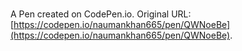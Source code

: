 # 

A Pen created on CodePen.io. Original URL: [https://codepen.io/naumankhan665/pen/QWNoeBe](https://codepen.io/naumankhan665/pen/QWNoeBe).


